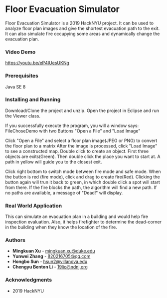 # Floor Evacuation Simulator

Floor Evacuation Simulator is a 2019 HackNYU project. It can be used to analyze floor plan images and give the shortest evacuation path to the exit. It can also simulate fire occupying some areas and dynamically change the evacuation plan.
 
### Video Demo
https://youtu.be/eP4IUesUKNg

### Prerequisites

Java SE 8

### Installing and Running

Download/Clone the project and unzip. Open the project in Eclipse and run the Viewer class.

If you successfully execute the program, you will a window says:
FileChoseDemo with two Buttons "Open a File" and "Load Image"

Click "Open a File" and select a floor plan image(JPEG or PNG) to convert the floor plan to a matrix
After the image is processed, click "Load Image" to see a constructed map.
Double click to create an object. First three objects are exits(Green). Then double click the place you want to start at. A path in yellow will guide you to the closest exit.

Click right bottom to switch mode between fire mode and safe mode. When the button is red (fire mode), click and drag to create fire(Red). Clicking the button again will trun it back to green, in which double click a spot will start from there. If the fire blocks the path, the algorithm will find a new path. If no paths are available, a message of "Dead!" will display. 

### Real World Application
This can simulate an evacuation plan in a building and would help fire inspection evaluation.
Also, it helps firefighter to determine the dead-corner in the building when they know the location of the fire.

### Authors

* **Mingkuan Xu** - mingkuan.xu@duke.edu
* **Yunwei Zhang** - 820216705@qq.com
* **Hongbo Sun** - hsun2@villanova.edu
* **Chengyu Benton Li** - 19lic@ndnj.org

### Acknowledgments

* 2019 HackNYU
